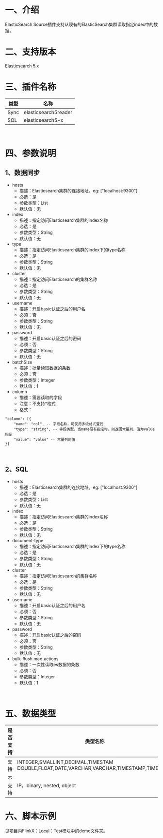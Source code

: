 # 一、介绍

ElasticSearch Source插件支持从现有的ElasticSearch集群读取指定index中的数据。 ​

# 二、支持版本

Elasticsearch 5.x ​

# 三、插件名称

| 类型|名称|
| --- | --- |
| Sync | elasticsearch5reader |
| SQL | elasticsearch5-x |

​

# 四、参数说明

## 1、数据同步

- hosts
    - 描述：Elasticsearch集群的连接地址。eg: ["localhost:9300"]
    - 必选：是
    - 参数类型：List<String>
    - 默认值：无
- index
    - 描述：指定访问Elasticsearch集群的index名称
    - 必选：是
    - 参数类型：String
    - 默认值：无
- type
    - 描述：指定访问Elasticsearch集群的index下的type名称
    - 必选：是
    - 参数类型：String
    - 默认值：无
- cluster
    - 描述：指定访问Elasticsearch的集群名称
    - 必选：是
    - 参数类型：String
    - 默认值：无
- username
    - 描述：开启basic认证之后的用户名
    - 必须：否
    - 参数类型：String
    - 默认值：无
- password
    - 描述：开启basic认证之后的密码
    - 必须：否
    - 参数类型：String
    - 默认值：无
- batchSize
    - 描述：批量读取数据的条数
    - 必须：否
    - 参数类型：Integer
    - 默认值：1
- column
    - 描述：需要读取的字段
    - 注意：不支持*格式
    - 格式：

```
"column": [{
    "name": "col", -- 字段名称，可使用多级格式查找
    "type": "string", -- 字段类型，当name没有指定时，则返回常量列，值为value指定
    "value": "value" -- 常量列的值
}]
```

​

## 2、SQL

- hosts
    - 描述：Elasticsearch集群的连接地址。eg: ["localhost:9300"]
    - 必选：是
    - 参数类型：List<String>
    - 默认值：无
- index
    - 描述：指定访问Elasticsearch集群的index名称
    - 必选：是
    - 参数类型：String
    - 默认值：无
- document-type
    - 描述：指定访问Elasticsearch集群的index下的type名称
    - 必选：是
    - 参数类型：String
    - 默认值：无
- cluster
    - 描述：指定访问Elasticsearch的集群名称
    - 必选：是
    - 参数类型：String
    - 默认值：无
- username
    - 描述：开启basic认证之后的用户名
    - 必须：否
    - 参数类型：String
    - 默认值：无
- password
    - 描述：开启basic认证之后的密码
    - 必须：否
    - 参数类型：String
    - 默认值：无
- bulk-flush.max-actions
    - 描述：一次性读取es数据的条数
    - 必须：否
    - 参数类型：Integer
    - 默认值：1

​

# 五、数据类型

|是否支持 | 类型名称 |
| --- | --- |
| 支持 |INTEGER,SMALLINT,DECIMAL,TIMESTAM DOUBLE,FLOAT,DATE,VARCHAR,VARCHAR,TIMESTAMP,TIME,BYTE|
| 不支持 | IP，binary, nested, object|

# 六、脚本示例

见项目内FlinkX：Local：Test模块中的demo文件夹。
